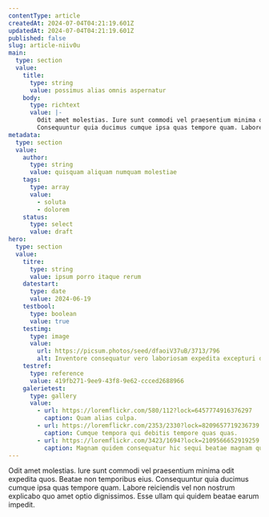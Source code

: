 ```yaml
---
contentType: article
createdAt: 2024-07-04T04:21:19.601Z
updatedAt: 2024-07-04T04:21:19.601Z
published: false
slug: article-niiv0u
main:
  type: section
  value:
    title:
      type: string
      value: possimus alias omnis aspernatur
    body:
      type: richtext
      value: |-
        Odit amet molestias. Iure sunt commodi vel praesentium minima odit expedita quos. Beatae non temporibus eius.
        Consequuntur quia ducimus cumque ipsa quas tempore quam. Labore reiciendis vel non nostrum explicabo quo amet optio dignissimos. Esse ullam qui quidem beatae earum impedit.
metadata:
  type: section
  value:
    author:
      type: string
      value: quisquam aliquam numquam molestiae
    tags:
      type: array
      value:
        - soluta
        - dolorem
    status:
      type: select
      value: draft
hero:
  type: section
  value:
    titre:
      type: string
      value: ipsum porro itaque rerum
    datestart:
      type: date
      value: 2024-06-19
    testbool:
      type: boolean
      value: true
    testimg:
      type: image
      value:
        url: https://picsum.photos/seed/dfaoiV37uB/3713/796
        alt: Inventore consequatur vero laboriosam expedita excepturi dolorum odio quae.
    testref:
      type: reference
      value: 419fb271-9ee9-43f8-9e62-ccced2688966
    galerietest:
      type: gallery
      value:
        - url: https://loremflickr.com/580/112?lock=6457774916376297
          caption: Quam alias culpa.
        - url: https://loremflickr.com/2353/2330?lock=8209657719236739
          caption: Cumque tempora qui debitis tempore quas quas.
        - url: https://loremflickr.com/3423/1694?lock=2109566652919259
          caption: Magnam quidem consequatur hic sequi beatae magnam quis.
---
```


Odit amet molestias. Iure sunt commodi vel praesentium minima odit expedita quos. Beatae non temporibus eius.
Consequuntur quia ducimus cumque ipsa quas tempore quam. Labore reiciendis vel non nostrum explicabo quo amet optio dignissimos. Esse ullam qui quidem beatae earum impedit.